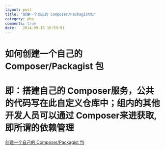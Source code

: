 ```yaml
---
layout: post
title: "创建一个自己的 Composer/Packagist包"
category: php
comments: true
date:   2014-09-16 10:59:51
---
```


# 如何创建一个自己的 Composer/Packagist 包
# 即：搭建自己的 Composer服务，公共的代码写在此自定义仓库中；组内的其他开发人员可以通过 Composer来进获取,即所谓的依赖管理
[创建一个自己的 Composer/Packagist 包](https://github.com/zoushuai518/composer-car)


